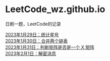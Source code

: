 # LeetCode_wz.github.io

日刷一题，LeetCode的记录

[2023年1月29日：统计星号](https://github.com/WeiZhenOoooo/LeetCode_wz.github.io/blob/master/doc/2315.%20%E7%BB%9F%E8%AE%A1%E6%98%9F%E5%8F%B7.md)  
[2023年1月30日：合并两个链表](https://github.com/WeiZhenOoooo/LeetCode_wz.github.io/blob/master/doc/1669.%E5%90%88%E5%B9%B6%E4%B8%A4%E4%B8%AA%E9%93%BE%E8%A1%A8.md)  
[2023年1月31日：判断矩阵是否是一个 X 矩阵](https://github.com/WeiZhenOoooo/LeetCode_wz.github.io/blob/master/doc/2319.%E5%88%A4%E6%96%AD%E7%9F%A9%E9%98%B5%E6%98%AF%E5%90%A6%E6%98%AF%E4%B8%80%E4%B8%AA%20X%20%E7%9F%A9%E9%98%B5.md)  
[2023年2月1日：解密消息](https://github.com/WeiZhenOoooo/LeetCode_wz.github.io/blob/master/doc/2325.%E8%A7%A3%E5%AF%86%E6%B6%88%E6%81%AF.md)  
